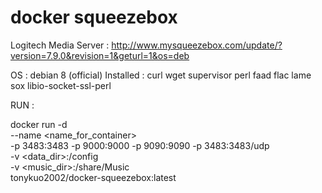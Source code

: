 # docker squeezebox


Logitech Media Server : http://www.mysqueezebox.com/update/?version=7.9.0&revision=1&geturl=1&os=deb

OS : debian 8 (official)
Installed : curl wget supervisor perl faad flac lame sox libio-socket-ssl-perl

RUN :

docker run -d \
  --name <name_for_container> \
  -p 3483:3483 -p 9000:9000 -p 9090:9090 -p 3483:3483/udp \
  -v <data_dir>:/config \
  -v <music_dir>:/share/Music \
  tonykuo2002/docker-squeezebox:latest
